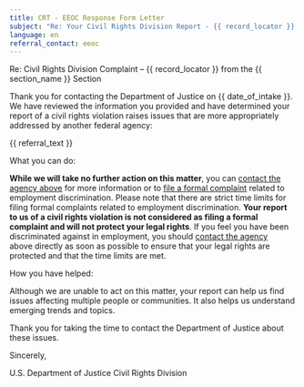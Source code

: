 ```yaml
---
title: CRT - EEOC Response Form Letter
subject: "Re: Your Civil Rights Division Report - {{ record_locator }} from the {{ section_name }} Section"
language: en
referral_contact: eeoc
---
```

Re:		Civil Rights Division Complaint – {{ record_locator }} from the {{ section_name }} Section

Thank you for contacting the Department of Justice on {{ date_of_intake }}.  We have reviewed the information you provided and have determined your report of a civil rights violation raises issues that are more appropriately addressed by another federal agency:

{{ referral_text }}

What you can do:

**While we will take no further action on this matter**, you can [contact the agency above](https://www.eeoc.gov/contact-eeoc) for more information or to [file a formal complaint](https://www.eeoc.gov/federal-sector/filing-formal-complaint) related to employment discrimination. Please note that there are strict time limits for filing formal complaints related to employment discrimination. **Your report to us of a civil rights violation is not considered as filing a formal complaint and will not protect your legal rights**. If you feel you have been discriminated against in employment, you should [contact the agency](https://www.eeoc.gov/contact-eeoc) above directly as soon as possible to ensure that your legal rights are protected and that the time limits are met.

How you have helped:

Although we are unable to act on this matter, your report can help us find issues affecting multiple people or communities. It also helps us understand emerging trends and topics.

Thank you for taking the time to contact the Department of Justice about these issues.

Sincerely,


U.S. Department of Justice
Civil Rights Division
